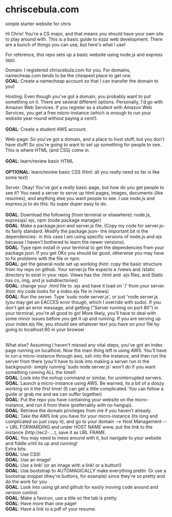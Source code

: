 chriscebula.com
===============

simple starter website for chris

Hi Chris!  You're a CS major, and that means you should have your own site to play around with.  This is a basic guide to ezpz web development.  There are a bunch of things you can use, but here's what I use!

For reference, this repo sets up a basic website using node.js and express (ejs).

Domain:  I registered chriscebula.com for you.  For domains, namecheap.com tends to be the cheapest place to get one.
<br>
	<strong>GOAL</strong>:  Create a namecheap account so that I can transfer the domain to you!

Hosting:  Even though you've got a domain, you probably want to put something on it.  There are several different options.  Personally, I'd go with Amazon Web Services.  If you register as a student with Amazon Web Services, you get a free micro-instance (which is enough to run your website year-round without paying a cent!).  
<br>
	<strong>GOAL</strong>:  Create a student AWS account.

Web-page:  So you've got a domain, and a place to host stuff, but you don't have stuff!  So you're going to want to set up something for people to see.  This is where HTML (and CSS) come in.  
<br>
	<strong>GOAL</strong>:  learn/review basic HTML  
<br>
	<strong>OPTIONAL</strong>:  learn/review basic CSS  (Hint:  all you really need so far is like some text)

Server:  Okay!  You've got a *really* basic page, but how do you get people to see it?  You need a server to serve up html pages, images, documents (like resumes), and anything else you want people to see.  I use node.js and express.js to do this.  Its super duper easy to do.  
<br>
	<strong>GOAL</strong>:  Download the following (from terminal or elsewhere): node.js, expressjs/ ejs, npm (node package manager)
<br>
	<strong>GOAL</strong>:  Make a package.json and server.js file.  (Copy my code for server.js- its fairly standard.  Modify the package.json- the important bit is the dependencies- in this case I am using specific versions of node.js and ejs because I haven't bothered to learn the newer versions).
<br>
	<strong>GOAL</strong>:  Type npm install in your terminal to get the dependencies from your package.json.  If you get OKs you should be good, otherwise you may have to fix problems with the file or npm.
<br>
	<strong>GOAL</strong>:  get the general node set up working (hint:  copy the basic structure from my repo on github.  Your server.js file expects a /views and /static directory to exist in your repo.  Views has the .html and .ejs files, and Static has cs, img, and js subdirectories)
<br>
	<strong>GOAL</strong>:  change your .html file to .ejs and have it load on '/' from your server.  (hint:  my code looks for a index.ejs file in /views)
<br>
	<strong>GOAL</strong>:  Run the server.  Type 'sudo node server.js', or just 'node server.js (you may get an EACCES error though, which I override with sudo).  If you don't get an error message, and getting ("Server running on port 80") in your terminal, you're all good to go!  More likely, you'll have to deal with some minor issues before you get it up and running.  If you are serving up your index.ejs file, you should see whatever text you have on your file by going to localhost:80 in your browser

<br>
What else?
	Assuming I haven't missed any vital steps, you've got an index page running on localhost.  Now the main thing left is using AWS.  You'll have to run a micro-instance through aws, ssh into the instance, and then run the server from there (you'll have to look into making a server run in the background- simply running 'sudo node server.js' won't do if you want something running ALL the time!)
<br>
	<strong>GOAL</strong>:  Look into the nohup command or similar, for uninterrupted servers.
<br>
	<strong>GOAL</strong>:  Launch a micro-instance using AWS.  Be warned, its a bit of a doozy working on it the first time!  (It can get a little complicated.  You can follow a guide or grab me and we can suffer together)
<br>
	<strong>GOAL</strong>:  Put the repo you have containing your website on the micro-instance, and run it from there (preferrably with no hangup).
<br>
	<strong>GOAL</strong>:  Retrieve the domain privileges from me if you haven't already.
<br>
	<strong>GOAL</strong>:  Take the AWS link you have for your micro-instance (its long and complicated so just copy it), and go to your domain --> Host Management --> URL FORWARDING and under HOST NAME www, put the link to the instance (http://ec2-....), save it as URL FRAME.
<br>
	<strong>GOAL</strong>:  You may need to mess around with it, but navigate to your website and fiddle until its up and running!
<br>
Extra bits:
	<br>
	<strong>GOAL</strong>:  Use CSS!
	<br>
	<strong>GOAL</strong>:  Use an image!
	<br>
	<strong>GOAL</strong>:  Use a link! (or an image with a link! or a button!)
	<br>
	<strong>GOAL</strong>:  Use bootstrap to AUTOMAGICALLY make everything prettir.  Or use a bootstrap snippet (they're buttons, for example) since they're so pretty and do the work for you
	<br>
	<strong>GOAL</strong>:  Look into using git and github for easily moving code around and version control.
	<br>
	<strong>GOAL</strong>:  Make a favicon, use a title so the tab is pretty.
	<br>
	<strong>GOAL</strong>:  Have more than one page!
	<br>
	<strong>GOAL</strong>:  Have a link to a pdf of your resume.



